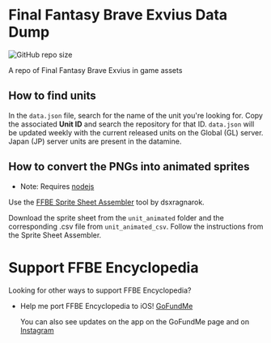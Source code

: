 # Final Fantasy Brave Exvius Data Dump
![GitHub repo size](https://img.shields.io/github/repo-size/KevinGbalay/ffbe_asset_dump)

A repo of Final Fantasy Brave Exvius in game assets

## How to find units
In the `data.json` file, search for the name of the unit you're looking for. Copy the associated **Unit ID** and search the repository for that ID.
`data.json` will be updated weekly with the current released units on the Global (GL) server. Japan (JP) server units are present in the datamine.

## How to convert the PNGs into animated sprites
* Note: Requires [nodejs](https://nodejs.org/en/)

Use the [FFBE Sprite Sheet Assembler](https://github.com/dsxragnarok/FFBE-sprite-sheet-assembler) tool by dsxragnarok.

Download the sprite sheet from the `unit_animated` folder and the corresponding .csv file from `unit_animated_csv`. Follow the instructions from the Sprite Sheet Assembler.


# Support FFBE Encyclopedia
Looking for other ways to support FFBE Encyclopedia?
- Help me port FFBE Encyclopedia to iOS! [GoFundMe](https://gofund.me/9a342f26)

  You can also see updates on the app on the GoFundMe page and on [Instagram](https://www.instagram.com/amethyst.nebula/)
